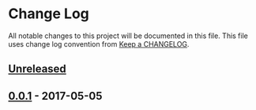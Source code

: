 # Change Log
All notable changes to this project will be documented in this file.
This file uses change log convention from [Keep a CHANGELOG](http://keepachangelog.com).

## [Unreleased]

## [0.0.1] - 2017-05-05

[Unreleased]: https://github.com/luismayta/tensorflow-image-classifier/compare/0.0.1...HEAD
[0.0.1]: https://github.com/luismayta/tensorflow-image-classifier/compare/0.0.0...0.0.1

[CHANGELOG.md]: CHANGELOG.md
[CONTRIBUTING.md]: CONTRIBUTING.md
[LICENCE]: LICENCE
[README.md]: README.md
